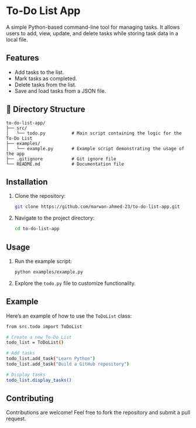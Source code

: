 # To-Do List App

A simple Python-based command-line tool for managing tasks. It allows users to add, view, update, and delete tasks while storing task data in a local file.

## Features
- Add tasks to the list.
- Mark tasks as completed.
- Delete tasks from the list.
- Save and load tasks from a JSON file.

## 📂 Directory Structure
```plaintext
to-do-list-app/
├── src/
│   └── todo.py          # Main script containing the logic for the To-Do List
├── examples/
│   └── example.py       # Example script demonstrating the usage of the app
├── .gitignore           # Git ignore file
└── README.md            # Documentation file
```

## Installation

1. Clone the repository:

    ```bash
    git clone https://github.com/marwan-ahmed-23/to-do-list-app.git
    ```

2. Navigate to the project directory:
    
    ```bash
    cd to-do-list-app
    ```

## Usage

1. Run the example script:

    ```bash
    python examples/example.py
    ```

2. Explore the `todo.py` file to customize functionality.

## Example

Here’s an example of how to use the `ToDoList` class:

```bash
from src.todo import ToDoList

# Create a new To-Do List
todo_list = ToDoList()

# Add tasks
todo_list.add_task("Learn Python")
todo_list.add_task("Build a GitHub repository")

# Display tasks
todo_list.display_tasks()
```

## Contributing

Contributions are welcome! Feel free to fork the repository and submit a pull request.


